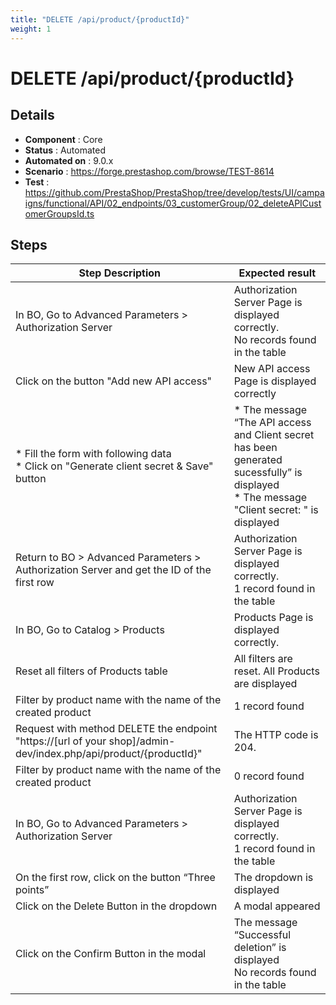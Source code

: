 ```yaml
---
title: "DELETE /api/product/{productId}"
weight: 1
---
```


# DELETE /api/product/{productId}
## Details
* **Component** : Core
* **Status** : Automated
* **Automated on** : 9.0.x
* **Scenario** : https://forge.prestashop.com/browse/TEST-8614
* **Test** : https://github.com/PrestaShop/PrestaShop/tree/develop/tests/UI/campaigns/functional/API/02_endpoints/03_customerGroup/02_deleteAPICustomerGroupsId.ts

## Steps
| Step Description | Expected result |
| ----- | ----- |
| In BO, Go to Advanced Parameters > Authorization Server | Authorization Server Page is displayed correctly.<br>No records found in the table |
| Click on the button "Add new API access" | New API access Page is displayed correctly |
| * Fill the form with following data<br> * Click on "Generate client secret & Save" button | * The message “The API access and Client secret has been generated sucessfully” is displayed<br> * The message "Client secret: " is displayed |
| Return to BO > Advanced Parameters > Authorization Server and get the ID of the first row | Authorization Server Page is displayed correctly.<br>1 record found in the table |
| In BO, Go to Catalog > Products | Products Page is displayed correctly. |
| Reset all filters of Products table | All filters are reset. All Products are displayed |
| Filter by product name with the name of the created product | 1 record found |
| Request with method DELETE the endpoint "https://[url of your shop]/admin-dev/index.php/api/product/\{productId}" | The HTTP code is 204. |
| Filter by product name with the name of the created product | 0 record found |
| In BO, Go to Advanced Parameters > Authorization Server | Authorization Server Page is displayed correctly.<br>1 record found in the table |
| On the first row, click on the button “Three points” | The dropdown is displayed |
| Click on the Delete Button in the dropdown | A modal appeared |
| Click on the Confirm Button in the modal | The message “Successful deletion” is displayed<br>No records found in the table |
